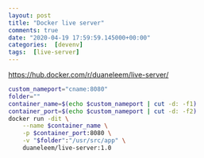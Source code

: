 ```yaml
---
layout: post
title: "Docker live server"
comments: true
date: "2020-04-19 17:59:59.145000+00:00"
categories:  [devenv]
tags:  [live-server]
---
```




https://hub.docker.com/r/duaneleem/live-server/

```bash
custom_nameport="cname:8080"
folder=""
container_name=$(echo $custom_nameport | cut -d: -f1)
container_port=$(echo $custom_nameport | cut -d: -f2)
docker run -dit \
    --name $container_name \
    -p $container_port:8080 \
    -v "$folder":"/usr/src/app" \
    duaneleem/live-server:1.0
```

